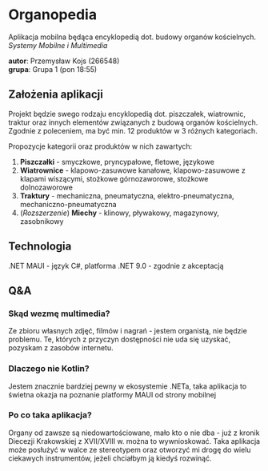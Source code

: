 # Organopedia
Aplikacja mobilna będąca encyklopedią dot. budowy organów kościelnych.\
*Systemy Mobilne i Multimedia*

**autor**: Przemysław Kojs (266548)\
**grupa**: Grupa 1 (pon 18:55)

## Założenia aplikacji
Projekt będzie swego rodzaju encyklopedią dot. piszczałek, wiatrownic, traktur oraz innych elementów związanych z budową organów kościelnych.
Zgodnie z poleceniem, ma być min. 12 produktów w 3 różnych kategoriach.

Propozycje kategorii oraz produktów w nich zawartych:
1. **Piszczałki** - smyczkowe, pryncypałowe, fletowe, językowe
2. **Wiatrownice** - klapowo-zasuwowe kanałowe, klapowo-zasuwowe z klapami wiszącymi, stożkowe górnozaworowe, stożkowe dolnozaworowe
3. **Traktury** - mechaniczna, pneumatyczna, elektro-pneumatyczna, mechaniczno-pneumatyczna
4. (*Rozszerzenie*) **Miechy** - klinowy, pływakowy, magazynowy, zasobnikowy

## Technologia
.NET MAUI - język C#, platforma .NET 9.0 - zgodnie z akceptacją

## Q&A

### Skąd wezmę multimedia?
Ze zbioru własnych zdjęć, filmów i nagrań - jestem organistą, nie będzie problemu. Te, których z przyczyn dostępności nie uda się uzyskać,
pozyskam z zasobów internetu.

### Dlaczego nie Kotlin?
Jestem znacznie bardziej pewny w ekosystemie .NETa, taka aplikacja to świetna okazja na poznanie platformy MAUI od strony mobilnej

### Po co taka aplikacja?
Organy od zawsze są niedowartościowane, mało kto o nie dba - już z kronik Diecezji Krakowskiej z XVII/XVIII w. można to wywnioskować. Taka aplikacja może
posłużyć w walce ze stereotypem oraz otworzyć mi drogę do wielu ciekawych instrumentów, jeżeli chciałbym ją kiedyś rozwinąć.